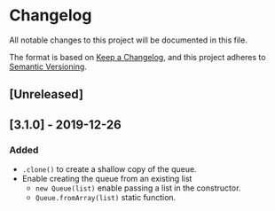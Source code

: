 # Changelog
All notable changes to this project will be documented in this file.

The format is based on [Keep a Changelog](https://keepachangelog.com/en/1.0.0/),
and this project adheres to [Semantic Versioning](https://semver.org/spec/v2.0.0.html).

## [Unreleased]

## [3.1.0] - 2019-12-26
### Added
- `.clone()` to create a shallow copy of the queue.
- Enable creating the queue from an existing list
  - `new Queue(list)` enable passing a list in the constructor.
  - `Queue.fromArray(list)` static function.
